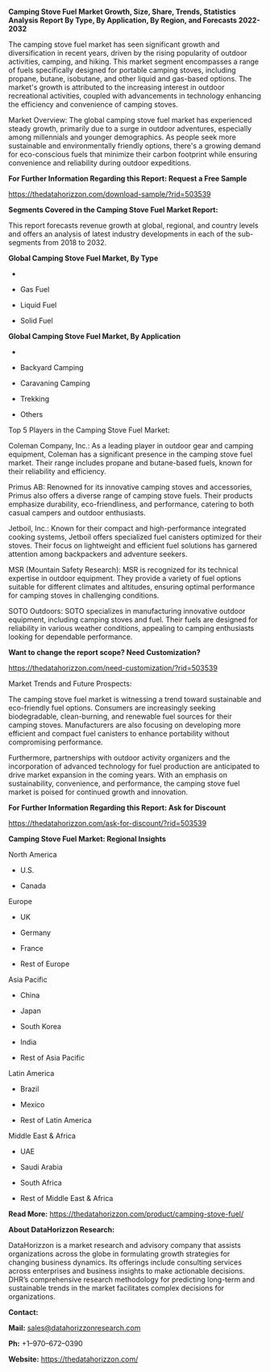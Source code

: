 **Camping Stove Fuel Market Growth, Size, Share, Trends, Statistics
Analysis Report By Type, By Application, By Region, and Forecasts
2022-2032**

The camping stove fuel market has seen significant growth and
diversification in recent years, driven by the rising popularity of
outdoor activities, camping, and hiking. This market segment encompasses
a range of fuels specifically designed for portable camping stoves,
including propane, butane, isobutane, and other liquid and gas-based
options. The market's growth is attributed to the increasing interest in
outdoor recreational activities, coupled with advancements in technology
enhancing the efficiency and convenience of camping stoves.

Market Overview: The global camping stove fuel market has experienced
steady growth, primarily due to a surge in outdoor adventures,
especially among millennials and younger demographics. As people seek
more sustainable and environmentally friendly options, there's a growing
demand for eco-conscious fuels that minimize their carbon footprint
while ensuring convenience and reliability during outdoor expeditions.

**For Further Information Regarding this Report: Request a Free Sample**

<https://thedatahorizzon.com/download-sample/?rid=503539>

**Segments Covered in the Camping Stove Fuel Market Report:**

This report forecasts revenue growth at global, regional, and country
levels and offers an analysis of latest industry developments in each of
the sub-segments from 2018 to 2032.

**Global Camping Stove Fuel Market, By Type**

-   

-   Gas Fuel

-   Liquid Fuel

-   Solid Fuel

**Global Camping Stove Fuel Market, By Application**

-   

-   Backyard Camping

-   Caravaning Camping

-   Trekking

-   Others

Top 5 Players in the Camping Stove Fuel Market:

Coleman Company, Inc.: As a leading player in outdoor gear and camping
equipment, Coleman has a significant presence in the camping stove fuel
market. Their range includes propane and butane-based fuels, known for
their reliability and efficiency.

Primus AB: Renowned for its innovative camping stoves and accessories,
Primus also offers a diverse range of camping stove fuels. Their
products emphasize durability, eco-friendliness, and performance,
catering to both casual campers and outdoor enthusiasts.

Jetboil, Inc.: Known for their compact and high-performance integrated
cooking systems, Jetboil offers specialized fuel canisters optimized for
their stoves. Their focus on lightweight and efficient fuel solutions
has garnered attention among backpackers and adventure seekers.

MSR (Mountain Safety Research): MSR is recognized for its technical
expertise in outdoor equipment. They provide a variety of fuel options
suitable for different climates and altitudes, ensuring optimal
performance for camping stoves in challenging conditions.

SOTO Outdoors: SOTO specializes in manufacturing innovative outdoor
equipment, including camping stoves and fuel. Their fuels are designed
for reliability in various weather conditions, appealing to camping
enthusiasts looking for dependable performance.

**Want to change the report scope? Need Customization?**

<https://thedatahorizzon.com/need-customization/?rid=503539>

Market Trends and Future Prospects:

The camping stove fuel market is witnessing a trend toward sustainable
and eco-friendly fuel options. Consumers are increasingly seeking
biodegradable, clean-burning, and renewable fuel sources for their
camping stoves. Manufacturers are also focusing on developing more
efficient and compact fuel canisters to enhance portability without
compromising performance.

Furthermore, partnerships with outdoor activity organizers and the
incorporation of advanced technology for fuel production are anticipated
to drive market expansion in the coming years. With an emphasis on
sustainability, convenience, and performance, the camping stove fuel
market is poised for continued growth and innovation.

**For Further Information Regarding this Report: Ask for Discount**

<https://thedatahorizzon.com/ask-for-discount/?rid=503539>

**Camping Stove Fuel Market: Regional Insights**

North America

-   U.S.

-   Canada

Europe

-   UK

-   Germany

-   France

-   Rest of Europe

Asia Pacific

-   China

-   Japan

-   South Korea

-   India

-   Rest of Asia Pacific

Latin America

-   Brazil

-   Mexico

-   Rest of Latin America

Middle East & Africa

-   UAE

-   Saudi Arabia

-   South Africa

-   Rest of Middle East & Africa

**Read More:** <https://thedatahorizzon.com/product/camping-stove-fuel/>

**About DataHorizzon Research:**

DataHorizzon is a market research and advisory company that assists
organizations across the globe in formulating growth strategies for
changing business dynamics. Its offerings include consulting services
across enterprises and business insights to make actionable decisions.
DHR’s comprehensive research methodology for predicting long-term and
sustainable trends in the market facilitates complex decisions for
organizations.

**Contact:**

**Mail:** <sales@datahorizzonresearch.com>

**Ph:** +1–970–672–0390

**Website:** <https://thedatahorizzon.com/>
